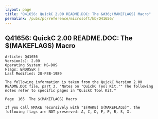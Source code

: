 ```yaml
---
layout: page
title: "Q41656: QuickC 2.00 README.DOC: The &#36;(MAKEFLAGS) Macro"
permalink: /pubs/pc/reference/microsoft/kb/Q41656/
---
```


## Q41656: QuickC 2.00 README.DOC: The &#36;(MAKEFLAGS) Macro

	Article: Q41656
	Version(s): 2.00
	Operating System: MS-DOS
	Flags: ENDUSER |
	Last Modified: 28-FEB-1989
	
	The following information is taken from the QuickC Version 2.00
	README.DOC file, part 3, "Notes on 'QuickC Tool Kit.'" The following
	notes refer to specific pages in "QuickC Tool Kit."
	
	Page  165  The $(MAKEFLAGS) Macro
	
	If you call NMAKE recursively with "$(MAKE) $(MAKEFLAGS)", the
	following flags are NOT preserved: A, C, D, F, P, R, S, X.
